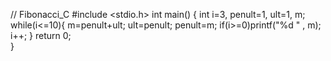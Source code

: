 // Fibonacci_C
#include <stdio.h>
int main() {
	int i=3, penult=1, ult=1, m;
	while(i<=10){
		m=penult+ult;
		ult=penult;
		penult=m;
		if(i>=0)printf("%d " , m);
		i++;
			}
return 0;			
}

